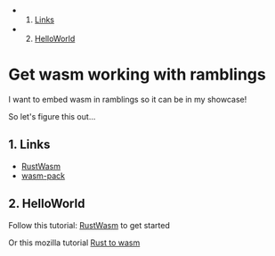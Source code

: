 <!-- vscode-markdown-toc -->
* 1. [Links](#Links)
* 2. [HelloWorld](#HelloWorld)

<!-- vscode-markdown-toc-config
	numbering=true
	autoSave=true
	/vscode-markdown-toc-config -->
<!-- /vscode-markdown-toc -->

# Get wasm working with ramblings

I want to embed wasm in ramblings so it can be in my showcase!

So let's figure this out...

##  1. <a name='Links'></a>Links
- [RustWasm](https://rustwasm.github.io/book/game-of-life/setup.html)
- [wasm-pack](https://rustwasm.github.io/wasm-pack/installer/)

##  2. <a name='HelloWorld'></a>HelloWorld

Follow this tutorial: [RustWasm](https://rustwasm.github.io/book/game-of-life/setup.html) to get started

Or this mozilla tutorial [Rust to wasm](https://developer.mozilla.org/en-US/docs/WebAssembly/Rust_to_wasm)

